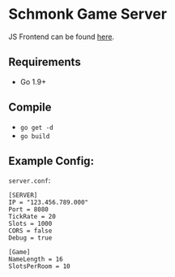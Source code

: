 # Schmonk Game Server

JS Frontend can be found [here](https://github.com/SchmonkIO/schmonk-client-js).

## Requirements

- Go 1.9+

## Compile

- `go get -d`
- `go build`

## Example Config:

`server.conf`:
```
[SERVER]
IP = "123.456.789.000"
Port = 8080
TickRate = 20
Slots = 1000
CORS = false
Debug = true

[Game]
NameLength = 16
SlotsPerRoom = 10
```